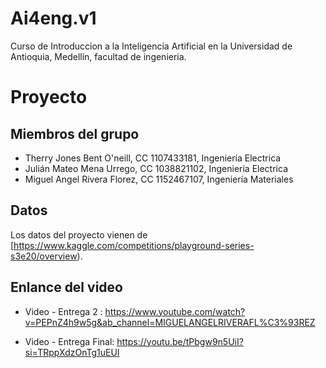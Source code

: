 # Ai4eng.v1
 Curso de Introduccion a la Inteligencia Artificial en la Universidad de Antioquia, Medellín, facultad de ingenieria.

# Proyecto

## Miembros del grupo

- Therry Jones Bent O'neill, CC 1107433181, Ingeniería Electrica 
- Julián Mateo Mena Urrego,  CC 1038821102, Ingeniería Electrica
- Miguel Angel Rivera Florez, CC 1152467107, Ingeniería Materiales




## Datos

Los datos del proyecto vienen de [https://www.kaggle.com/competitions/playground-series-s3e20/overview).


## Enlance del video

*  Video - Entrega 2 : https://www.youtube.com/watch?v=PEPnZ4h9w5g&ab_channel=MIGUELANGELRIVERAFL%C3%93REZ
  
*  Video - Entrega Final: https://youtu.be/tPbgw9n5UiI?si=TRppXdzOnTg1uEUI
